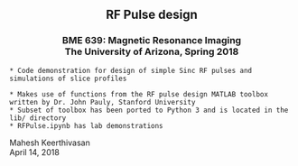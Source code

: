 <h2><center>RF Pulse design</center></h2>
<h3><center>BME 639: Magnetic Resonance Imaging  
    <br> The University of Arizona, Spring 2018</center></h3>

    * Code demonstration for design of simple Sinc RF pulses and simulations of slice profiles
    
    * Makes use of functions from the RF pulse design MATLAB toolbox written by Dr. John Pauly, Stanford University 
    * Subset of toolbox has been ported to Python 3 and is located in the lib/ directory 
    * RFPulse.ipynb has lab demonstrations


Mahesh Keerthivasan
<br>
April 14, 2018
